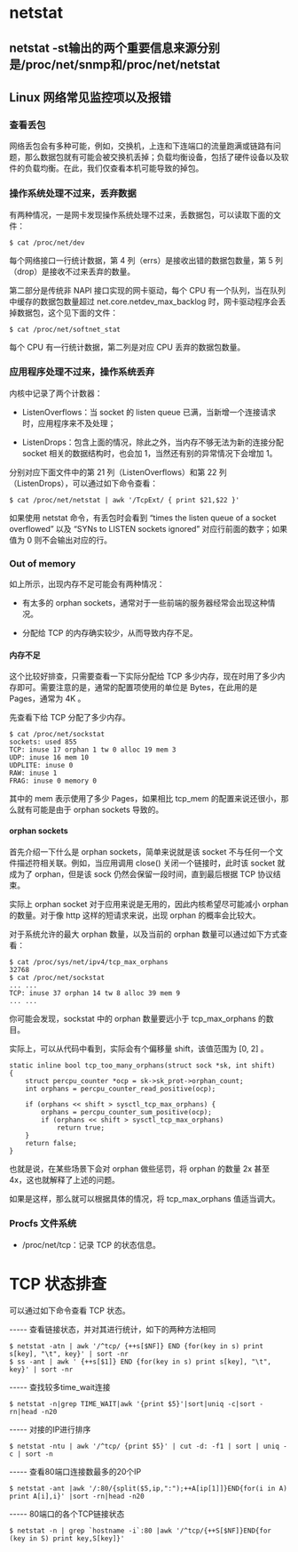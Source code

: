# netstat
## netstat -st输出的两个重要信息来源分别是/proc/net/snmp和/proc/net/netstat


## Linux 网络常见监控项以及报错
### 查看丢包
网络丢包会有多种可能，例如，交换机，上连和下连端口的流量跑满或链路有问题，那么数据包就有可能会被交换机丢掉；负载均衡设备，包括了硬件设备以及软件的负载均衡。在此，我们仅查看本机可能导致的掉包。

### 操作系统处理不过来，丢弃数据
有两种情况，一是网卡发现操作系统处理不过来，丢数据包，可以读取下面的文件：

```
$ cat /proc/net/dev
```

每个网络接口一行统计数据，第 4 列（errs）是接收出错的数据包数量，第 5 列（drop）是接收不过来丢弃的数量。

第二部分是传统非 NAPI 接口实现的网卡驱动，每个 CPU 有一个队列，当在队列中缓存的数据包数量超过 net.core.netdev_max_backlog 时，网卡驱动程序会丢掉数据包，这个见下面的文件：

```
$ cat /proc/net/softnet_stat
```

每个 CPU 有一行统计数据，第二列是对应 CPU 丢弃的数据包数量。

### 应用程序处理不过来，操作系统丢弃

内核中记录了两个计数器：

* ListenOverflows：当 socket 的 listen queue 已满，当新增一个连接请求时，应用程序来不及处理；

* ListenDrops：包含上面的情况，除此之外，当内存不够无法为新的连接分配 socket 相关的数据结构时，也会加 1，当然还有别的异常情况下会增加 1。

分别对应下面文件中的第 21 列（ListenOverflows）和第 22 列（ListenDrops），可以通过如下命令查看：

```
$ cat /proc/net/netstat | awk '/TcpExt/ { print $21,$22 }'
```

如果使用 netstat 命令，有丢包时会看到 “times the listen queue of a socket overflowed” 以及 “SYNs to LISTEN sockets ignored” 对应行前面的数字；如果值为 0 则不会输出对应的行。

### Out of memory

如上所示，出现内存不足可能会有两种情况：

* 有太多的 orphan sockets，通常对于一些前端的服务器经常会出现这种情况。

* 分配给 TCP 的内存确实较少，从而导致内存不足。

#### 内存不足

这个比较好排查，只需要查看一下实际分配给 TCP 多少内存，现在时用了多少内存即可。需要注意的是，通常的配置项使用的单位是 Bytes，在此用的是 Pages，通常为 4K 。

先查看下给 TCP 分配了多少内存。

```
$ cat /proc/net/sockstat
sockets: used 855
TCP: inuse 17 orphan 1 tw 0 alloc 19 mem 3
UDP: inuse 16 mem 10
UDPLITE: inuse 0
RAW: inuse 1
FRAG: inuse 0 memory 0
```

其中的 mem 表示使用了多少 Pages，如果相比 tcp_mem 的配置来说还很小，那么就有可能是由于 orphan sockets 导致的。

#### orphan sockets

首先介绍一下什么是 orphan sockets，简单来说就是该 socket 不与任何一个文件描述符相关联。例如，当应用调用 close() 关闭一个链接时，此时该 socket 就成为了 orphan，但是该 sock 仍然会保留一段时间，直到最后根据 TCP 协议结束。

实际上 orphan socket 对于应用来说是无用的，因此内核希望尽可能减小 orphan 的数量。对于像 http 这样的短请求来说，出现 orphan 的概率会比较大。

对于系统允许的最大 orphan 数量，以及当前的 orphan 数量可以通过如下方式查看：

```
$ cat /proc/sys/net/ipv4/tcp_max_orphans
32768
$ cat /proc/net/sockstat
... ...
TCP: inuse 37 orphan 14 tw 8 alloc 39 mem 9
... ...
```

你可能会发现，sockstat 中的 orphan 数量要远小于 tcp_max_orphans 的数目。

实际上，可以从代码中看到，实际会有个偏移量 shift，该值范围为 [0, 2] 。

```
static inline bool tcp_too_many_orphans(struct sock *sk, int shift)
{
    struct percpu_counter *ocp = sk->sk_prot->orphan_count;
    int orphans = percpu_counter_read_positive(ocp);

    if (orphans << shift > sysctl_tcp_max_orphans) {
        orphans = percpu_counter_sum_positive(ocp);
        if (orphans << shift > sysctl_tcp_max_orphans)
            return true;
    }
    return false;
}
```

也就是说，在某些场景下会对 orphan 做些惩罚，将 orphan 的数量 2x 甚至 4x，这也就解释了上述的问题。

如果是这样，那么就可以根据具体的情况，将 tcp_max_orphans 值适当调大。

### Procfs 文件系统

* /proc/net/tcp：记录 TCP 的状态信息。

# TCP 状态排查

可以通过如下命令查看 TCP 状态。

----- 查看链接状态，并对其进行统计，如下的两种方法相同

```
$ netstat -atn | awk '/^tcp/ {++s[$NF]} END {for(key in s) print s[key], "\t", key}' | sort -nr
$ ss -ant | awk ' {++s[$1]} END {for(key in s) print s[key], "\t", key}' | sort -nr
```

----- 查找较多time_wait连接

```
$ netstat -n|grep TIME_WAIT|awk '{print $5}'|sort|uniq -c|sort -rn|head -n20
```

----- 对接的IP进行排序

```
$ netstat -ntu | awk '/^tcp/ {print $5}' | cut -d: -f1 | sort | uniq -c | sort -n
```

----- 查看80端口连接数最多的20个IP

```
$ netstat -ant |awk '/:80/{split($5,ip,":");++A[ip[1]]}END{for(i in A) print A[i],i}' |sort -rn|head -n20
```

----- 80端口的各个TCP链接状态

```
$ netstat -n | grep `hostname -i`:80 |awk '/^tcp/{++S[$NF]}END{for (key in S) print key,S[key]}'
```
